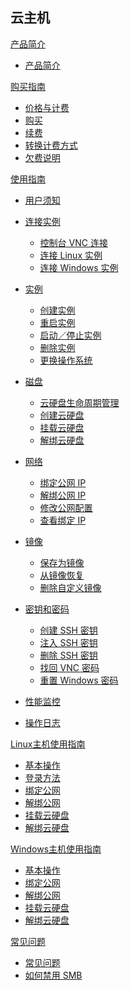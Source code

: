 ﻿## 云主机

[产品简介]()
* [产品简介](容器服务/云主机/产品简介/云主机产品简介.md)

[购买指南]()
* [价格与计费](容器服务/云主机/购买指南/价格与计费.md)
* [购买]()
* [续费]()
* [转换计费方式]()
* [欠费说明]()

[使用指南]()

* [用户须知](容器服务/云主机/使用指南/云主机用户须知.md) 
* [连接实例]()

	* [控制台 VNC 连接](容器服务/云主机/使用指南/连接实例/控制台VNC连接.md)
	* [连接 Linux 实例](容器服务/云主机/使用指南/连接实例/连接Linux云主机.md)
	* [连接 Windows 实例](容器服务/云主机/使用指南/连接实例/连接Windows云主机.md)
	
* [实例]()

	* [创建实例](容器服务/云主机/使用指南/实例/创建云主机.md)
	* [重启实例](容器服务/云主机/使用指南/实例/重启云主机.md)
	* [启动／停止实例](容器服务/云主机/使用指南/实例/启动停止云主机.md)
	* [删除实例](容器服务/云主机/使用指南/实例/删除云主机.md)
	* [更换操作系统](容器服务/云主机/使用指南/实例/云主机更换操作系统.md)
* [磁盘]()

	* [云硬盘生命周期管理](容器服务/云主机/使用指南/磁盘/云硬盘生命周期管理.md)
	* [创建云硬盘](容器服务/云主机/使用指南/磁盘/创建云硬盘.md)
	* [挂载云硬盘](容器服务/云主机/使用指南/磁盘/挂载云硬盘.md)
	* [解绑云硬盘](容器服务/云主机/使用指南/磁盘/解绑云硬盘.md)
* [网络]()

	* [绑定公网 IP](容器服务/云主机/使用指南/网络/云主机绑定公网IP.md)
	* [解绑公网 IP](容器服务/云主机/使用指南/网络/云主机解绑公网IP.md)
	* [修改公网配置](容器服务/云主机/使用指南/网络/云主机修改公网配置.md)
	* [查看绑定 IP](容器服务/云主机/使用指南/网络/云主机查看绑定IP.md)
* [镜像]()

	* [保存为镜像](容器服务/云主机/使用指南/镜像/云主机-保存为镜像.md)
	* [从镜像恢复](容器服务/云主机/使用指南/镜像/云主机-从镜像恢复.md)
	* [删除自定义镜像](容器服务/云主机/使用指南/镜像/云主机-删除自定义镜像.md)
* [密钥和密码]()

	* [创建 SSH 密钥](容器服务/云主机/使用指南/密钥和密码/云主机-创建SSH密钥.md)
	* [注入 SSH 密钥](容器服务/云主机/使用指南/密钥和密码/云主机-注入SSH密钥.md)
	* [删除 SSH 密钥](容器服务/云主机/使用指南/密钥和密码/云主机-删除SSH密钥.md)
	* [找回 VNC 密码](容器服务/云主机/使用指南/密钥和密码/找回VNC密码.md)
	* [重置 Windows 密码](容器服务/云主机/使用指南/密钥和密码/云主机-重置Windows密码.md)
* [性能监控](容器服务/云主机/使用指南/云主机性能监控.md)
* [操作日志](容器服务/云主机/使用指南/云主机操作日志.md)




[Linux主机使用指南]()  

* [基本操作](容器服务/云主机/使用指南/linux主机基本操作.md)
* [登录方法](容器服务/云主机/使用指南/linux主机登录方法.md)
* [绑定公网](容器服务/云主机/使用指南/linux主机绑定公网IP.md)
* [解绑公网](容器服务/云主机/使用指南/linux主机解绑公网IP.md)
* [挂载云硬盘](容器服务/云主机/使用指南/linux主机挂载云硬盘.md)
* [解绑云硬盘](容器服务/云主机/使用指南/linux主机解绑云硬盘.md)

[Windows主机使用指南]()  

* [基本操作](容器服务/云主机/使用指南/windows主机基本操作.md)
* [绑定公网](容器服务/云主机/使用指南/绑定公网IP.md)
* [解绑公网](容器服务/云主机/使用指南/解绑公网IP.md)
* [挂载云硬盘](容器服务/云主机/使用指南/挂载云硬盘.md)
* [解绑云硬盘](容器服务/云主机/使用指南/解绑云硬盘.md)  



[常见问题]()

* [常见问题](容器服务/云主机/常见问题/常见问题.md)
* [如何禁用 SMB](容器服务/云主机/常见问题/如何禁用SMB.md)
